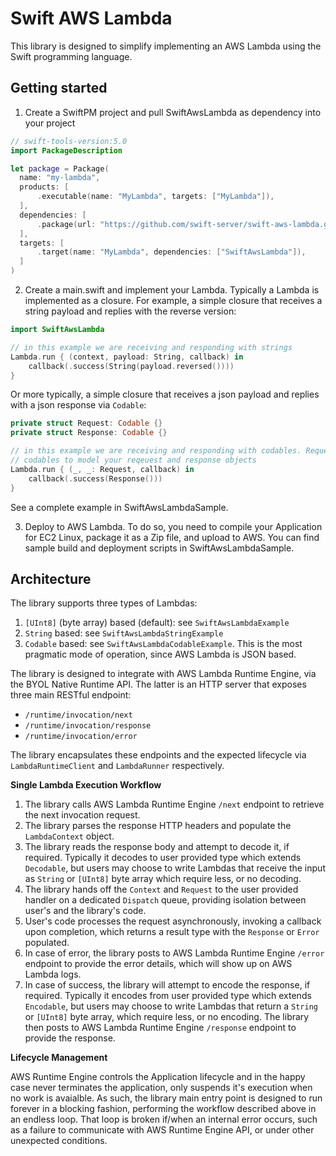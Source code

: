 # Swift AWS Lambda

This library is designed to simplify implementing an AWS Lambda using the Swift programming language.

## Getting started

  1. Create a SwiftPM project and pull SwiftAwsLambda as dependency into your project

  ```swift
  // swift-tools-version:5.0
  import PackageDescription

  let package = Package(
    name: "my-lambda",
    products: [
        .executable(name: "MyLambda", targets: ["MyLambda"]),
    ],
    dependencies: [
        .package(url: "https://github.com/swift-server/swift-aws-lambda.git", .upToNextMajor(from: "0.1.0")),
    ],
    targets: [
        .target(name: "MyLambda", dependencies: ["SwiftAwsLambda"]),
    ]
  )
  ```

  2. Create a main.swift and implement your Lambda. Typically a Lambda is implemented as a closure. For example, a simple closure that receives a string payload and replies with the reverse version:

  ```swift
  import SwiftAwsLambda

  // in this example we are receiving and responding with strings
  Lambda.run { (context, payload: String, callback) in
      callback(.success(String(payload.reversed())))
  }
  ```

  Or more typically, a simple closure that receives a json payload and replies with a json response via `Codable`:

  ```swift
  private struct Request: Codable {}
  private struct Response: Codable {}

  // in this example we are receiving and responding with codables. Request and Response above are examples of how to use
  // codables to model your reqeuest and response objects
  Lambda.run { (_, _: Request, callback) in
      callback(.success(Response()))
  }
  ```

  See a complete example in SwiftAwsLambdaSample.

  3. Deploy to AWS Lambda. To do so, you need to compile your Application for EC2 Linux, package it as a Zip file, and upload to AWS. You can find sample build and deployment scripts in SwiftAwsLambdaSample.

## Architecture

The library supports three types of Lambdas:
1. `[UInt8]` (byte array) based (default): see `SwiftAwsLambdaExample`
2. `String` based: see `SwiftAwsLambdaStringExample`
3. `Codable` based: see `SwiftAwsLambdaCodableExample`. This is the most pragmatic mode of operation, since AWS Lambda is JSON based.


The library is designed to integrate with AWS Lambda Runtime Engine, via the BYOL Native Runtime API.
The latter is an HTTP server that exposes three main RESTful endpoint:
* `/runtime/invocation/next`
* `/runtime/invocation/response`
* `/runtime/invocation/error`

The library encapsulates these endpoints and the expected lifecycle via `LambdaRuntimeClient` and `LambdaRunner` respectively.

**Single Lambda Execution Workflow**

1. The library calls AWS Lambda Runtime Engine `/next` endpoint to retrieve the next invocation request.
2. The library parses the response HTTP headers and populate the `LambdaContext` object.
3. The library reads the response body and attempt to decode it, if required. Typically it decodes to user provided type which extends  `Decodable`, but users may choose to write Lambdas that receive the input as `String` or `[UInt8]` byte array which require less, or no decoding.
4. The library hands off the `Context` and `Request` to the user provided handler on a dedicated `Dispatch` queue, providing isolation between user's and the library's code.
5. User's code processes the request asynchronously, invoking a callback upon completion, which returns a result type with the `Response` or `Error` populated.
6. In case of error, the library posts to AWS Lambda Runtime Engine `/error` endpoint to provide the error details, which will show up on AWS Lambda logs.
7. In case of success, the library will attempt to encode the response, if required. Typically it encodes from user provided type which extends `Encodable`, but users may choose to write Lambdas that return a `String` or `[UInt8]` byte array, which require less, or no encoding. The library then posts to AWS Lambda Runtime Engine `/response` endpoint to provide the response.

**Lifecycle Management**

AWS Runtime Engine controls the Application lifecycle and in the happy case never terminates the application, only suspends it's execution when no work is avaialble. As such, the library main entry point is designed to run forever in a blocking fashion, performing the workflow described above in an endless loop. That loop is broken if/when an internal error occurs, such as a failure to communicate with AWS Runtime Engine API, or under other unexpected conditions.
